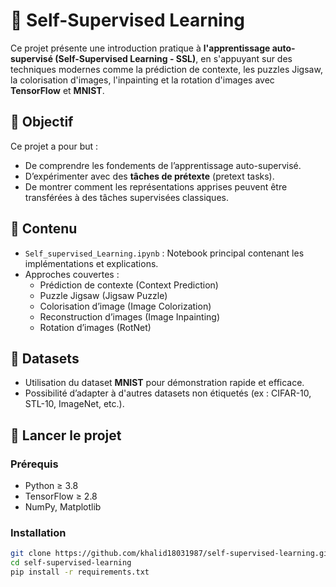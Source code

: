 # 🧠 Self-Supervised Learning

Ce projet présente une introduction pratique à **l'apprentissage auto-supervisé (Self-Supervised Learning - SSL)**, en s'appuyant sur des techniques modernes comme la prédiction de contexte, les puzzles Jigsaw, la colorisation d'images, l'inpainting et la rotation d'images avec **TensorFlow** et **MNIST**.

## 📌 Objectif

Ce projet a pour but :
- De comprendre les fondements de l’apprentissage auto-supervisé.
- D’expérimenter avec des **tâches de prétexte** (pretext tasks).
- De montrer comment les représentations apprises peuvent être transférées à des tâches supervisées classiques.

## 🧰 Contenu

- `Self_supervised_Learning.ipynb` : Notebook principal contenant les implémentations et explications.
- Approches couvertes :
  - Prédiction de contexte (Context Prediction)
  - Puzzle Jigsaw (Jigsaw Puzzle)
  - Colorisation d’image (Image Colorization)
  - Reconstruction d’images (Image Inpainting)
  - Rotation d’images (RotNet)

## 📂 Datasets

- Utilisation du dataset **MNIST** pour démonstration rapide et efficace.
- Possibilité d’adapter à d'autres datasets non étiquetés (ex : CIFAR-10, STL-10, ImageNet, etc.).

## 🚀 Lancer le projet

### Prérequis

- Python ≥ 3.8
- TensorFlow ≥ 2.8
- NumPy, Matplotlib

### Installation

```bash
git clone https://github.com/khalid18031987/self-supervised-learning.git
cd self-supervised-learning
pip install -r requirements.txt
